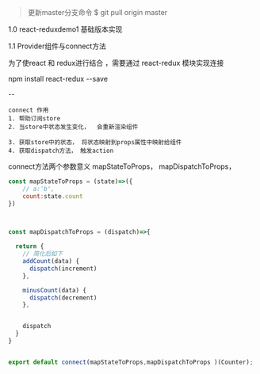 > 更新master分支命令
> $         git pull origin master


1.0 react-reduxdemo1 基础版本实现

1.1 Provider组件与connect方法

为了使react 和 redux进行结合 ，需要通过 react-redux 模块实现连接

npm install react-redux --save

--

```
connect 作用
1. 帮助订阅store
2. 当store中状态发生变化，  会重新渲染组件

3. 获取store中的状态， 将状态映射到props属性中映射给组件
4. 获取dispatch方法， 触发action 
```


connect方法两个参数意义
mapStateToProps，
mapDispatchToProps，

``` jsx
const mapStateToProps = (state)=>({
    // a:'b',
    count:state.count
})



const mapDispatchToProps = (dispatch)=>{
  
  return {
    // 简化后如下
    addCount(data) {
      dispatch(increment)
    },

    minusCount(data) {
      dispatch(decrement)
    },


    dispatch
  }
}


export default connect(mapStateToProps,mapDispatchToProps )(Counter);


```
